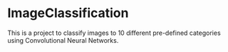 # ImageClassification

This is a project to classify images to 10 different pre-defined categories using Convolutional Neural Networks.

